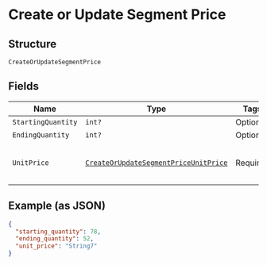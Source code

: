 
# Create or Update Segment Price

## Structure

`CreateOrUpdateSegmentPrice`

## Fields

| Name | Type | Tags | Description |
|  --- | --- | --- | --- |
| `StartingQuantity` | `int?` | Optional | - |
| `EndingQuantity` | `int?` | Optional | - |
| `UnitPrice` | [`CreateOrUpdateSegmentPriceUnitPrice`](../../doc/models/containers/create-or-update-segment-price-unit-price.md) | Required | This is a container for one-of cases. |

## Example (as JSON)

```json
{
  "starting_quantity": 78,
  "ending_quantity": 52,
  "unit_price": "String7"
}
```


